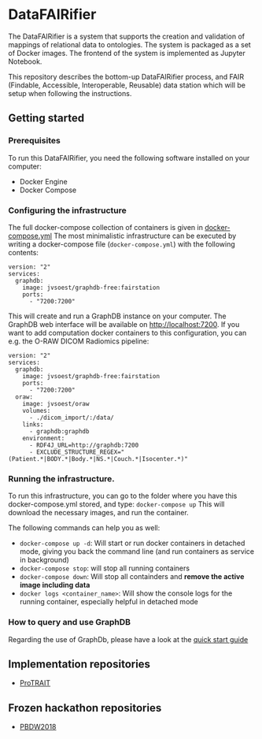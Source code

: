 # DataFAIRifier
The DataFAIRifier is a system that supports the creation and validation of mappings of relational data to ontologies. The system is packaged as a set of Docker images. The frontend of the system is implemented as Jupyter Notebook.

This repository describes the bottom-up DataFAIRifier process, and FAIR (Findable, Accessible, Interoperable, Reusable) data station which will be setup when following the instructions.

## Getting started

### Prerequisites
To run this DataFAIRifier, you need the following software installed on your computer:
* Docker Engine
* Docker Compose

### Configuring the infrastructure
The full docker-compose collection of containers is given in [docker-compose.yml](docker-compose.yml)
The most minimalistic infrastructure can be executed by writing a docker-compose file (`docker-compose.yml`) with the following contents:
```
version: "2"
services:
  graphdb:
    image: jvsoest/graphdb-free:fairstation
    ports: 
      - "7200:7200"
```

This will create and run a GraphDB instance on your computer. The GraphDB web interface will be available on [http://localhost:7200](http://localhost:7200/).
If you want to add computation docker containers to this configuration, you can e.g. the O-RAW DICOM Radiomics pipeline:

```
version: "2"
services:
  graphdb:
    image: jvsoest/graphdb-free:fairstation
    ports: 
      - "7200:7200"
  oraw:
    image: jvsoest/oraw
    volumes:
      - ./dicom_import/:/data/
    links:
      - graphdb:graphdb
    environment:
      - RDF4J_URL=http://graphdb:7200
      - EXCLUDE_STRUCTURE_REGEX="(Patient.*|BODY.*|Body.*|NS.*|Couch.*|Isocenter.*)"
```

### Running the infrastructure.
To run this infrastructure, you can go to the folder where you have this docker-compose.yml stored, and type:
```docker-compose up```
This will download the necessary images, and run the container.

The following commands can help you as well:
* `docker-compose up -d`: Will start or run docker containers in detached mode, giving you back the command line (and run containers as service in background)
* `docker-compose stop`: will stop all running containers
* `docker-compose down`: Will stop all containders and **remove the active image including data**
* `docker logs <container_name>`: Will show the console logs for the running container, especially helpful in detached mode

### How to query and use GraphDB
Regarding the use of GraphDb, please have a look at the [quick start guide](http://graphdb.ontotext.com/documentation/free/quick-start-guide.html#explore-your-data-and-class-relationships)

## Implementation repositories
* [ProTRAIT](https://github.com/maastroclinic/ProTRAIT-FAIRifier)

## Frozen hackathon repositories
* [PBDW2018](http://github.com/jvsoest/PBDW2018_hackathon)
